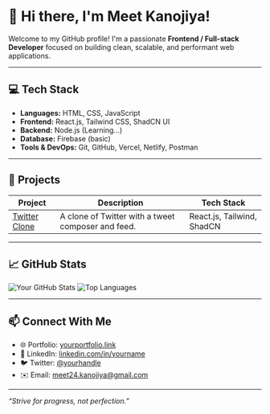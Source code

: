 # 👋 Hi there, I'm Meet Kanojiya!

Welcome to my GitHub profile! I'm a passionate **Frontend / Full-stack Developer** focused on building clean, scalable, and performant web applications.

---

## 💻 Tech Stack

- **Languages:** HTML, CSS, JavaScript
- **Frontend:** React.js, Tailwind CSS, ShadCN UI
- **Backend:** Node.js (Learning...)
- **Database:** Firebase (basic)
- **Tools & DevOps:** Git, GitHub, Vercel, Netlify, Postman

---

## 🚀 Projects

| Project | Description | Tech Stack |
|--------|-------------|------------|
| [Twitter Clone](https://github.com/Meet241105/X-clone) | A clone of Twitter with a tweet composer and feed. | React.js, Tailwind, ShadCN |

---

## 📈 GitHub Stats

![Your GitHub Stats](https://github-readme-stats.vercel.app/api?Meet241105=Meet241105&show_icons=true&theme=radical)
![Top Languages](https://github-readme-stats.vercel.app/api/top-langs/?Meet241105=Meet241105&layout=compact&theme=radical)

---

## 📫 Connect With Me

- 🌐 Portfolio: [yourportfolio.link](https://yourportfolio.link)
- 💼 LinkedIn: [linkedin.com/in/yourname](https://www.linkedin.com/in/meet-k-620115229/)
- 🐦 Twitter: [@yourhandle](https://x.com/meet_2405)
- ✉️ Email: meet24.kanojiya@gmail.com

---

_“Strive for progress, not perfection.”_

